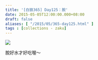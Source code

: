 ```yaml
---
title: '[白狼365] Day125：脫'
date: 2015-05-05T12:00:00.000+08:00
draft: false
aliases: [ "/2015/05/365-day125.html" ]
tags : [collections - zaku]
---
```


![](/images/zaku125.jpg)

脫好水才好吃喔～
